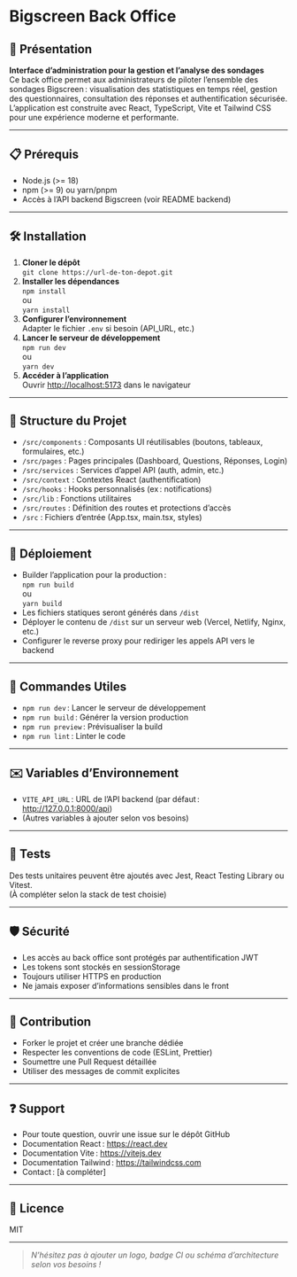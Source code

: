 # Bigscreen Back Office

## 🚀 Présentation

**Interface d’administration pour la gestion et l’analyse des sondages**  
Ce back office permet aux administrateurs de piloter l’ensemble des sondages Bigscreen : visualisation des statistiques en temps réel, gestion des questionnaires, consultation des réponses et authentification sécurisée. L’application est construite avec React, TypeScript, Vite et Tailwind CSS pour une expérience moderne et performante.

---

## 📋 Prérequis

- Node.js (>= 18)
- npm (>= 9) ou yarn/pnpm
- Accès à l’API backend Bigscreen (voir README backend)

---

## 🛠 Installation

1. **Cloner le dépôt**  
   `git clone https://url-de-ton-depot.git`
2. **Installer les dépendances**  
   `npm install`  
   ou  
   `yarn install`
3. **Configurer l’environnement**  
   Adapter le fichier `.env` si besoin (API_URL, etc.)
4. **Lancer le serveur de développement**  
   `npm run dev`  
   ou  
   `yarn dev`
5. **Accéder à l’application**  
   Ouvrir [http://localhost:5173](http://localhost:5173) dans le navigateur

---

## 📂 Structure du Projet

- `/src/components` : Composants UI réutilisables (boutons, tableaux, formulaires, etc.)
- `/src/pages` : Pages principales (Dashboard, Questions, Réponses, Login)
- `/src/services` : Services d’appel API (auth, admin, etc.)
- `/src/context` : Contextes React (authentification)
- `/src/hooks` : Hooks personnalisés (ex : notifications)
- `/src/lib` : Fonctions utilitaires
- `/src/routes` : Définition des routes et protections d’accès
- `/src` : Fichiers d’entrée (App.tsx, main.tsx, styles)

---

## 🔌 Déploiement

- Builder l’application pour la production :  
  `npm run build`  
  ou  
  `yarn build`
- Les fichiers statiques seront générés dans `/dist`
- Déployer le contenu de `/dist` sur un serveur web (Vercel, Netlify, Nginx, etc.)
- Configurer le reverse proxy pour rediriger les appels API vers le backend

---

## 🤖 Commandes Utiles

- `npm run dev` : Lancer le serveur de développement
- `npm run build` : Générer la version production
- `npm run preview` : Prévisualiser la build
- `npm run lint` : Linter le code

---

## ✉️ Variables d’Environnement

- `VITE_API_URL` : URL de l’API backend (par défaut : http://127.0.0.1:8000/api)
- (Autres variables à ajouter selon vos besoins)

---

## 🚦 Tests

Des tests unitaires peuvent être ajoutés avec Jest, React Testing Library ou Vitest.  
(À compléter selon la stack de test choisie)

---

## 🛡 Sécurité

- Les accès au back office sont protégés par authentification JWT
- Les tokens sont stockés en sessionStorage
- Toujours utiliser HTTPS en production
- Ne jamais exposer d’informations sensibles dans le front

---

## 👥 Contribution

- Forker le projet et créer une branche dédiée
- Respecter les conventions de code (ESLint, Prettier)
- Soumettre une Pull Request détaillée
- Utiliser des messages de commit explicites

---

## ❓ Support

- Pour toute question, ouvrir une issue sur le dépôt GitHub
- Documentation React : https://react.dev
- Documentation Vite : https://vitejs.dev
- Documentation Tailwind : https://tailwindcss.com
- Contact : [à compléter]

---

## 📜 Licence

MIT

---

> _N’hésitez pas à ajouter un logo, badge CI ou schéma d’architecture selon vos besoins !_ 